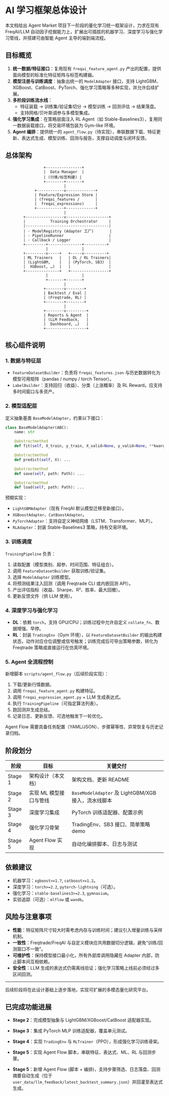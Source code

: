 ﻿# AI 学习框架总体设计

本文档给出 Agent Market 项目下一阶段的量化学习统一框架设计，力求在现有 FreqAI/LLM 自动因子挖掘能力上，扩展出可插拔的机器学习、深度学习与强化学习管线，并搭建可由智能 Agent 主导的端到端流程。

## 目标概览

1. **统一数据/特征接口**：复用现有 `freqai_feature_agent.py` 产出的配置，提供面向模型的标准化特征矩阵与标签构建器。
2. **模型注册与训练调度**：抽象出统一的 `ModelAdapter` 接口，支持 LightGBM、XGBoost、CatBoost、PyTorch、强化学习策略等多种实现，并允许后续扩展。
3. **多阶段训练流水线**：
   - 特征装载 → 训练集/验证集切分 → 模型训练 → 回测评估 → 结果落盘。
   - 支持网格/贝叶斯调参与多模型集成。
4. **强化学习集成**：在策略层面注入 RL Agent（如 Stable-Baselines3），复用同一数据装载接口，将交易环境包装为 Gym-like 环境。
5. **Agent 编排**：提供统一的 `agent_flow.py`（待实现），串联数据下载、特征更新、表达式生成、模型训练、回测与报告，支撑自动调度与闭环反馈。

## 总体架构

```
                 +----------------+
                 |  Data Manager  |
                 | (行情/标签构建) |
                 +--------+-------+
                          |
             +------------v-------------+
             | Feature/Expression Store |
             | (freqai_features /       |
             |  freqai_expressions)     |
             +------------+-------------+
                          |
        +-----------------v-------------------+
        |           Training Orchestrator     |
        |-------------------------------------|
        | · ModelRegistry (Adapter 工厂)       |
        | · PipelineRunner                    |
        | · Callback / Logger                 |
        +---------+---------------+----------+
                  |               |
        +---------v-----+   +-----v----------+
        | ML Trainers   |   | DL / RL Trainers|
        | (LightGBM,    |   | (PyTorch, SB3)  |
        |  XGBoost, …)  |   |                 |
        +---------------+   +-----------------+
                  |               |
                  +-------+-------+
                          |
                 +--------v--------+
                 | Backtest / Eval |
                 | (Freqtrade, RL) |
                 +--------+--------+
                          |
                 +--------v---------+
                 | Reports & Agent  |
                 | (LLM Feedback,   |
                 |  Dashboard, …)   |
                 +------------------+
```

## 核心组件说明

### 1. 数据与特征层
- `FeatureDatasetBuilder`：负责将 `freqai_features.json` 与历史数据转化为模型可用矩阵（pandas / numpy / torch Tensor）。
- `LabelBuilder`：支持回归（收益）、分类（上涨概率）及 RL Reward。应支持多时间窗口与多资产。

### 2. 模型适配层
定义抽象基类 `BaseModelAdapter`，约束以下接口：

```python
class BaseModelAdapter(ABC):
    name: str

    @abstractmethod
    def fit(self, X_train, y_train, X_valid=None, y_valid=None, **kwargs): ...

    @abstractmethod
    def predict(self, X): ...

    @abstractmethod
    def save(self, path: Path): ...

    @abstractmethod
    def load(self, path: Path): ...
```

预期实现：
- `LightGBMAdapter`（现有 FreqAI 默认模型迁移至新接口）。
- `XGBoostAdapter`、`CatBoostAdapter`。
- `PyTorchAdapter`：支持自定义神经网络（LSTM、Transformer、MLP）。
- `RLAdapter`：封装 Stable-Baselines3 策略，持有交易环境。

### 3. 训练调度
`TrainingPipeline` 负责：
1. 读取配置（模型类别、超参、时间范围、特征组合）。
2. 调用 `FeatureDatasetBuilder` 获取训练/验证集。
3. 选择 `ModelAdapter` 训练模型。
4. 将预测结果注入回测（调用 Freqtrade CLI 或内嵌回测 API）。
5. 产出评估指标（收益、Sharpe、R²、胜率、最大回撤）。
6. 更新反馈文件（供 LLM 使用）。

### 4. 深度学习与强化学习
- **DL**：依赖 `torch`，支持 GPU/CPU；训练过程中允许自定义 `collate_fn`、数据增强、早停。
- **RL**：封装 `TradingEnv`（Gym 环境），以 `FeatureDatasetBuilder` 的输出构建状态，动作对应仓位调整或信号触发；训练完成后可导出策略参数，转化为 Freqtrade 策略或直接运行在仿真环境。

### 5. Agent 全流程控制
新增脚本 `scripts/agent_flow.py`（后续阶段实现）：
1. 下载/更新行情数据。
2. 调用 `freqai_feature_agent.py` 构建特征。
3. 调用 `freqai_expression_agent.py` + LLM 生成表达式。
4. 执行 `TrainingPipeline`（可指定算法列表）。
5. 跑回测并生成总结。
6. 记录日志、更新反馈、可选地触发下一轮优化。

Agent Flow 需要具备任务配置（YAML/JSON）、步骤幂等性、异常恢复与历史记录归档。

## 阶段划分

| 阶段 | 目标 | 关键交付 |
| --- | --- | --- |
| Stage 1 | 架构设计（本文档） | 架构文档、更新 README | 
| Stage 2 | 实现 ML 模型接口与管线 | `BaseModelAdapter` 及 LightGBM/XGB 接入，流水线脚本 | 
| Stage 3 | 深度学习集成 | PyTorch 训练适配器、配置示例 | 
| Stage 4 | 强化学习骨架 | TradingEnv、SB3 接口、简单策略 demo | 
| Stage 5 | Agent Flow 实现 | 自动化编排脚本、日志与测试 | 

## 依赖建议

- 机器学习：`xgboost>=1.7`, `catboost>=1.2`。
- 深度学习：`torch>=2.2`, `pytorch-lightning`（可选）。
- 强化学习：`stable-baselines3>=2.3`, `gymnasium`。
- 实验追踪（可选）：`mlflow` 或 `wandb`。

## 风险与注意事项

- **性能**：特征矩阵尺寸较大时需考虑内存与训练时间；建议引入增量训练与采样机制。
- **一致性**：Freqtrade/FreqAI 与自定义模块应共用数据切分逻辑，避免“训练/回测窗口不一致”。
- **可维护性**：保持模型接口最小化，所有外部库调用隐藏在 Adapter 内部，防止脚本间互相依赖。
- **安全性**：LLM 生成的表达式仍需离线验证；强化学习策略上线前必须经过多区间回测。

---
后续阶段将在此设计基础上逐步落地，实现可扩展的多模态量化研究平台。
## 已完成功能进展

- **Stage 2**：完成模型抽象与 LightGBM/XGBoost/CatBoost 适配器实现。
- **Stage 3**：集成 PyTorch MLP 训练适配器，覆盖单元测试。
- **Stage 4**：实现 `TradingEnv` 与 `RLTrainer`（PPO），形成强化学习训练骨架。

- **Stage 5**：实现 Agent Flow 脚本，串联特征、表达式、ML、RL 与回测步骤。

- **Stage 5**：新增 Agent Flow (脚本 + 编排)，支持步骤筛选、日志落盘、回测摘要自动生成（位于 `user_data/llm_feedback/latest_backtest_summary.json`）并回灌至表达式生成。
